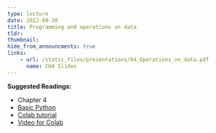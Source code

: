 ```yaml
---
type: lecture
date: 2022-09-30
title: Programming and operations on data
tldr: 
thumbnail: 
hide_from_announcments: true
links: 
    - url: /static_files/presentations/04_Operations_on_data.pdf
      name: CH4 Slides 
---
```

**Suggested Readings:**
- Chapter 4
- [Basic Python](https://github.com/phonchi/nsysu-math105A/blob/master/static_files/presentations/01_Python.ipynb)
- [Colab tutorial](https://github.com/phonchi/nsysu-math524/blob/master/static_files/presentations/Colab_tutorial.ipynb)
- [Video for Colab](https://www.youtube.com/playlist?list=PLHNZtBNWQ-85w9-qNWualJZrtojRNXqkE)
